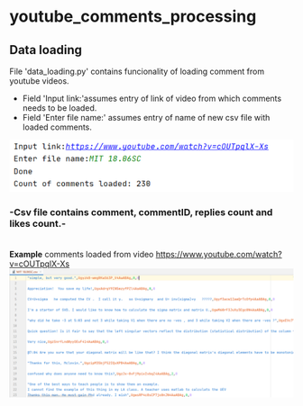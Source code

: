 # youtube_comments_processing

## Data loading

File 'data_loading.py' contains funcionality of loading comment from youtube videos.

* Field 'Input link:'assumes entry of link of video from which comments needs to be loaded. <br /> 
* Field 'Enter file name:' assumes entry of name of new csv file with loaded comments.

![alt text](https://github.com/halynavs/youtube_comments_processing/blob/load-comments-from-youtube-video/screenshots/output.png)

### -Csv file contains comment, commentID, replies count and likes count.- <br /> <br />
**Example** comments loaded from video https://www.youtube.com/watch?v=cOUTpqlX-Xs
![alt text](https://github.com/halynavs/youtube_comments_processing/blob/load-comments-from-youtube-video/screenshots/loaded-data-example.png)
